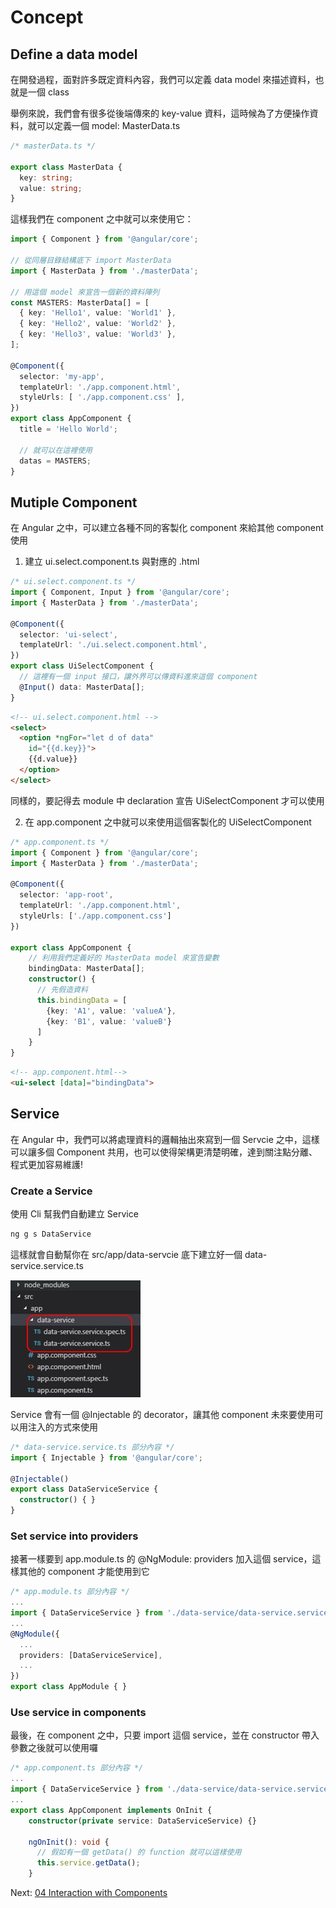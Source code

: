# Concept


## Define a data model

在開發過程，面對許多既定資料內容，我們可以定義 data model 來描述資料，也就是一個 class

舉例來說，我們會有很多從後端傳來的 key-value 資料，這時候為了方便操作資料，就可以定義一個 model: MasterData.ts

```ts
/* masterData.ts */

export class MasterData {
  key: string;
  value: string;
}

```

這樣我們在 component 之中就可以來使用它：

```ts
import { Component } from '@angular/core';

// 從同層目錄結構底下 import MasterData
import { MasterData } from './masterData';

// 用這個 model 來宣告一個新的資料陣列
const MASTERS: MasterData[] = [
  { key: 'Hello1', value: 'World1' },
  { key: 'Hello2', value: 'World2' },
  { key: 'Hello3', value: 'World3' },
];

@Component({
  selector: 'my-app',
  templateUrl: './app.component.html',
  styleUrls: [ './app.component.css' ],
})
export class AppComponent {
  title = 'Hello World';

  // 就可以在這裡使用
  datas = MASTERS;
}

```


## Mutiple Component

在 Angular 之中，可以建立各種不同的客製化 component 來給其他 component 使用

1. 建立 ui.select.component.ts 與對應的 .html

```ts
/* ui.select.component.ts */
import { Component, Input } from '@angular/core';
import { MasterData } from './masterData';

@Component({
  selector: 'ui-select',
  templateUrl: './ui.select.component.html',
})
export class UiSelectComponent {
  // 這裡有一個 input 接口，讓外界可以傳資料進來這個 component
  @Input() data: MasterData[];
}
```

```html
<!-- ui.select.component.html -->
<select>
  <option *ngFor="let d of data"
    id="{{d.key}}">
    {{d.value}}
  </option>
</select>

```

同樣的，要記得去 module 中 declaration 宣告 UiSelectComponent 才可以使用

2. 在 app.component 之中就可以來使用這個客製化的 UiSelectComponent

```ts
/* app.component.ts */
import { Component } from '@angular/core';
import { MasterData } from './masterData';

@Component({
  selector: 'app-root',
  templateUrl: './app.component.html',
  styleUrls: ['./app.component.css']
})

export class AppComponent {
    // 利用我們定義好的 MasterData model 來宣告變數
    bindingData: MasterData[];
    constructor() {
      // 先假造資料
      this.bindingData = [
        {key: 'A1', value: 'valueA'},
        {key: 'B1', value: 'valueB'}
      ]
    }
}
```

```html
<!-- app.component.html-->
<ui-select [data]="bindingData">
```




## Service

在 Angular 中，我們可以將處理資料的邏輯抽出來寫到一個 Servcie 之中，這樣可以讓多個 Component 共用，也可以使得架構更清楚明確，達到關注點分離、程式更加容易維護!


### Create a Service

使用 Cli 幫我們自動建立 Service

```sh
ng g s DataService
```

這樣就會自動幫你在 src/app/data-servcie 底下建立好一個 data-service.service.ts

![service](https://github.com/sean1093/angular-starter/blob/master/image/angular.service.jpg "data-servcie")

Service 會有一個 @Injectable 的 decorator，讓其他 component 未來要使用可以用注入的方式來使用

```ts
/* data-service.service.ts 部分內容 */
import { Injectable } from '@angular/core';

@Injectable()
export class DataServiceService {
  constructor() { }
}
```

### Set service into providers

接著一樣要到 app.module.ts 的 @NgModule: providers 加入這個 service，這樣其他的 component 才能使用到它

```ts
/* app.module.ts 部分內容 */
...
import { DataServiceService } from './data-service/data-service.service';
...
@NgModule({
  ...
  providers: [DataServiceService],
  ...
})
export class AppModule { }
```


### Use service in components

最後，在 component 之中，只要 import 這個 service，並在 constructor 帶入參數之後就可以使用囉

```ts
/* app.component.ts 部分內容 */
...
import { DataServiceService } from './data-service/data-service.service';
...
export class AppComponent implements OnInit {
    constructor(private service: DataServiceService) {}

    ngOnInit(): void {
      // 假如有一個 getData() 的 function 就可以這樣使用
      this.service.getData(); 
    }

```


Next:  [04 Interaction with Components]

[04 Interaction with Components]: <https://github.com/sean1093/angular-starter/blob/master/04.interaction-with-component.md>